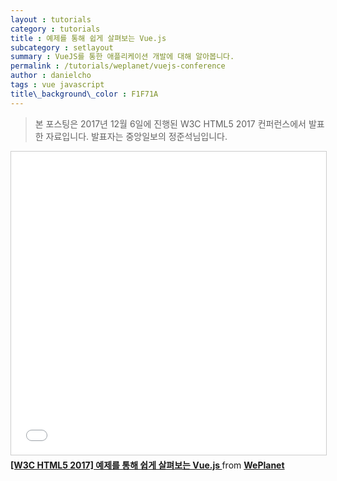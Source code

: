 ```yaml
---
layout : tutorials
category : tutorials
title : 예제를 통해 쉽게 살펴보는 Vue.js
subcategory : setlayout
summary : VueJS를 통한 애플리케이션 개발에 대해 알아봅니다.
permalink : /tutorials/weplanet/vuejs-conference
author : danielcho
tags : vue javascript
title\_background\_color : F1F71A
---
```




> 본 포스팅은 2017년 12월 6일에 진행된 W3C HTML5 2017 컨퍼런스에서 발표한 자료입니다. 발표자는 중앙일보의 정준석님입니다. 



<iframe src="//www.slideshare.net/slideshow/embed_code/key/eFoToqtlQgqqyX" width="595" height="485" frameborder="0" marginwidth="0" marginheight="0" scrolling="no" style="border:1px solid #CCC; border-width:1px; margin-bottom:5px; max-width: 100%;" allowfullscreen> </iframe> <div style="margin-bottom:5px"> <strong> <a href="//www.slideshare.net/dukkee/w3c-html5-2017-vuejs" title="[W3C HTML5 2017] 예제를 통해 쉽게 살펴보는 Vue.js " target="_blank">[W3C HTML5 2017] 예제를 통해 쉽게 살펴보는 Vue.js </a> </strong> from <strong><a href="https://www.slideshare.net/dukkee" target="_blank">WePlanet</a></strong> </div>